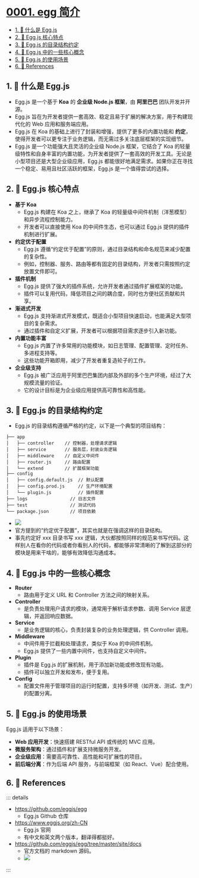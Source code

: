 # [0001. egg 简介](https://github.com/Tdahuyou/TNotes.egg/tree/main/notes/0001.%20egg%20%E7%AE%80%E4%BB%8B)

<!-- region:toc -->

- [1. 📒 什么是 Egg.js](#1--什么是-eggjs)
- [2. 📒 Egg.js 核心特点](#2--eggjs-核心特点)
- [3. 📒 Egg.js 的目录结构约定](#3--eggjs-的目录结构约定)
- [4. 📒 Egg.js 中的一些核心概念](#4--eggjs-中的一些核心概念)
- [5. 📒 Egg.js 的使用场景](#5--eggjs-的使用场景)
- [6. 🔗 References](#6--references)

<!-- endregion:toc -->

## 1. 📒 什么是 Egg.js

- Egg.js 是一个基于 **Koa** 的 **企业级 Node.js 框架**，由 **阿里巴巴** 团队开发并开源。
- Egg.js 旨在为开发者提供一套高效、稳定且易于扩展的解决方案，用于构建现代化的 Web 应用和服务端应用。
- Egg.js 在 Koa 的基础上进行了封装和增强，提供了更多的内置功能和 **约定**，使得开发者可以更专注于业务逻辑，而无需过多关注底层框架的实现细节。
- Egg.js 是一个功能强大且灵活的企业级 Node.js 框架，它结合了 Koa 的轻量级特性和自身丰富的内置功能，为开发者提供了一套高效的开发工具。无论是小型项目还是大型企业级应用，Egg.js 都能很好地满足需求。如果你正在寻找一个稳定、易用且社区活跃的框架，Egg.js 是一个值得尝试的选择。

## 2. 📒 Egg.js 核心特点

- **基于 Koa**
  - Egg.js 构建在 Koa 之上，继承了 Koa 的轻量级中间件机制（洋葱模型）和异步流程控制能力。
  - 开发者可以直接使用 Koa 的中间件生态，也可以通过 Egg.js 提供的插件机制进行扩展。
- **约定优于配置**
  - Egg.js 遵循“约定优于配置”的原则，通过目录结构和命名规范来减少配置的复杂性。
  - 例如，控制器、服务、路由等都有固定的目录结构，开发者只需按照约定放置文件即可。
- **插件机制**
  - Egg.js 提供了强大的插件系统，允许开发者通过插件扩展框架的功能。
  - 插件可以复用代码，降低项目之间的耦合度，同时也方便社区贡献和共享。
- **渐进式开发**
  - Egg.js 支持渐进式开发模式，既适合小型项目快速启动，也能满足大型项目的复杂需求。
  - 通过插件和自定义扩展，开发者可以根据项目需求逐步引入新功能。
- **内置功能丰富**
  - Egg.js 内置了许多常用的功能模块，如日志管理、配置管理、定时任务、多进程支持等。
  - 这些功能开箱即用，减少了开发者重复造轮子的工作。
- **企业级支持**
  - Egg.js 被广泛应用于阿里巴巴集团内部及外部的多个生产环境，经过了大规模流量的验证。
  - 它的设计目标是为企业级应用提供高可靠性和高性能。

## 3. 📒 Egg.js 的目录结构约定

- Egg.js 的目录结构遵循严格的约定，以下是一个典型的项目结构：

```
├── app
│   ├── controller    // 控制器，处理请求逻辑
│   ├── service       // 服务层，封装业务逻辑
│   ├── middleware    // 自定义中间件
│   ├── router.js     // 路由配置
│   └── extend        // 扩展框架功能
├── config
│   ├── config.default.js  // 默认配置
│   ├── config.prod.js     // 生产环境配置
│   └── plugin.js          // 插件配置
├── logs                // 日志文件
├── test                // 测试代码
└── package.json        // 项目依赖
```

- ![](https://cdn.jsdelivr.net/gh/tnotesjs/imgs@main/2025-03-06-16-19-33.png)
- 官方提到的“约定优于配置”，其实也就是在强调这样的目录结构。
- 事先约定好 xxx 目录书写 xxx 逻辑，大伙都按照同样的规范来书写代码。这样别人在看你的代码或者你看别人的代码，都能够非常清晰的了解到这部分的模块是用来干啥的，能够有效降低沟通成本。

## 4. 📒 Egg.js 中的一些核心概念

- **Router**
  - 路由用于定义 URL 和 Controller 方法之间的映射关系。
- **Controller**
  - 是负责处理用户请求的模块，通常用于解析请求参数、调用 Service 层逻辑，并返回响应数据。
- **Service**
  - 是业务逻辑的核心，负责封装复杂的业务处理逻辑，供 Controller 调用。
- **Middleware**
  - 中间件用于拦截和处理请求，类似于 Koa 的中间件机制。
  - Egg.js 提供了一些内置中间件，也支持自定义中间件。
- **Plugin**
  - 插件是 Egg.js 的扩展机制，用于添加新功能或修改现有功能。
  - 插件可以独立开发和发布，便于复用。
- **Config**
  - 配置文件用于管理项目的运行时配置，支持多环境（如开发、测试、生产）的配置分离。

## 5. 📒 Egg.js 的使用场景

Egg.js 适用于以下场景：

- **Web 应用开发**：快速搭建 RESTful API 或传统的 MVC 应用。
- **微服务架构**：通过插件和扩展支持微服务开发。
- **企业级应用**：需要高可靠性、高性能和可扩展性的项目。
- **前后端分离**：作为后端 API 服务，与前端框架（如 React、Vue）配合使用。

## 6. 🔗 References

::: details

- https://github.com/eggjs/egg
  - Egg.js Github 仓库
- https://www.eggjs.org/zh-CN
  - Egg.js 官网
  - 有中文和英文两个版本，翻译得都挺好。
- https://github.com/eggjs/egg/tree/master/site/docs
  - 官方文档的 markdown 源码。
  - ![](https://cdn.jsdelivr.net/gh/tnotesjs/imgs@main/2025-03-26-22-33-19.png)

:::
